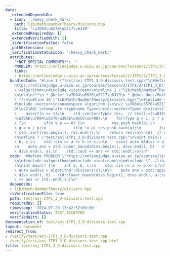 ```yaml
---
data:
  _extendedDependsOn:
  - icon: ':heavy_check_mark:'
    path: lib/Math/NumberTheory/divisors.hpp
    title: "\u7D04\u6570\u5217\u6319"
  _extendedRequiredBy: []
  _extendedVerifiedWith: []
  _isVerificationFailed: false
  _pathExtension: cpp
  _verificationStatusIcon: ':heavy_check_mark:'
  attributes:
    '*NOT_SPECIAL_COMMENTS*': ''
    PROBLEM: https://onlinejudge.u-aizu.ac.jp/courses/lesson/2/ITP1/3/ITP1_3_D
    links:
    - https://onlinejudge.u-aizu.ac.jp/courses/lesson/2/ITP1/3/ITP1_3_D
  bundledCode: "#line 1 \"test/aoj-ITP1_3_D-divisors.test.cpp\"\n#define PROBLEM \"\
    https://onlinejudge.u-aizu.ac.jp/courses/lesson/2/ITP1/3/ITP1_3_D\"\n\n#include\
    \ <algorithm>\n#include <iostream>\n\n#line 1 \"lib/Math/NumberTheory/divisors.hpp\"\
    \n\n\n\n/**\n * @brief \u7D04\u6570\u5217\u6319\n * @docs docs/Math/NumberTheory/divisors.md\n\
    \ */\n\n#line 10 \"lib/Math/NumberTheory/divisors.hpp\"\n#include <cassert>\n\
    #include <vector>\n\nnamespace algorithm {\n\n// \u7D04\u6570\u5217\u6319\uFF0E\
    O(\u221AN).\ntemplate <typename Type>\nstd::vector<Type> divisors(Type n) {\n\
    \    assert(n >= 1);\n    std::vector<Type> res;  // res[]:=(\u81EA\u7136\u6570\
    n\u306E\u7D04\u6570\u306E\u96C6\u5408).\n    for(Type p = 1; p * p <= n; ++p)\
    \ {\n        if(n % p == 0) {\n            res.push_back(p);\n            Type\
    \ q = n / p;\n            if(q != p) res.push_back(q);\n        }\n    }\n   \
    \ std::sort(res.begin(), res.end());\n    return res;\n}\n\n}  // namespace algorithm\n\
    \n\n#line 7 \"test/aoj-ITP1_3_D-divisors.test.cpp\"\n\nint main() {\n    int a,\
    \ b, c;\n    std::cin >> a >> b >> c;\n\n    const auto &&divs = algorithm::divisors(c);\n\
    \n    auto ans = std::upper_bound(divs.begin(), divs.end(), b) - std::lower_bound(divs.begin(),\
    \ divs.end(), a);\n    std::cout << ans << std::endl;\n}\n"
  code: "#define PROBLEM \"https://onlinejudge.u-aizu.ac.jp/courses/lesson/2/ITP1/3/ITP1_3_D\"\
    \n\n#include <algorithm>\n#include <iostream>\n\n#include \"../lib/Math/NumberTheory/divisors.hpp\"\
    \n\nint main() {\n    int a, b, c;\n    std::cin >> a >> b >> c;\n\n    const\
    \ auto &&divs = algorithm::divisors(c);\n\n    auto ans = std::upper_bound(divs.begin(),\
    \ divs.end(), b) - std::lower_bound(divs.begin(), divs.end(), a);\n    std::cout\
    \ << ans << std::endl;\n}\n"
  dependsOn:
  - lib/Math/NumberTheory/divisors.hpp
  isVerificationFile: true
  path: test/aoj-ITP1_3_D-divisors.test.cpp
  requiredBy: []
  timestamp: '2024-07-20 13:42:52+09:00'
  verificationStatus: TEST_ACCEPTED
  verifiedWith: []
documentation_of: test/aoj-ITP1_3_D-divisors.test.cpp
layout: document
redirect_from:
- /verify/test/aoj-ITP1_3_D-divisors.test.cpp
- /verify/test/aoj-ITP1_3_D-divisors.test.cpp.html
title: test/aoj-ITP1_3_D-divisors.test.cpp
---
```

